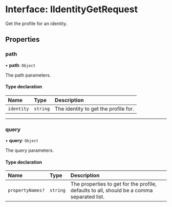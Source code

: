 # Interface: IIdentityGetRequest

Get the profile for an identity.

## Properties

### path

• **path**: `Object`

The path parameters.

#### Type declaration

| Name | Type | Description |
| :------ | :------ | :------ |
| `identity` | `string` | The identity to get the profile for. |

___

### query

• **query**: `Object`

The query parameters.

#### Type declaration

| Name | Type | Description |
| :------ | :------ | :------ |
| `propertyNames?` | `string` | The properties to get for the profile, defaults to all, should be a comma separated list. |
